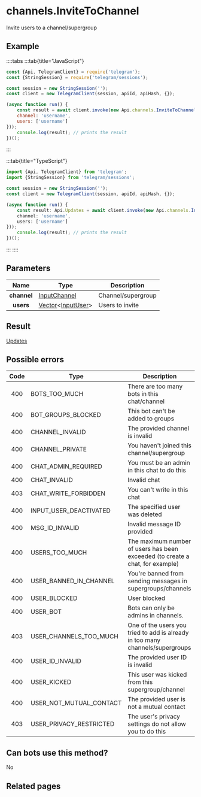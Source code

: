 # channels.InviteToChannel

Invite users to a channel/supergroup



## Example

::::tabs
:::tab{title="JavaScript"}
```js
const {Api, TelegramClient} = require('telegram');
const {StringSession} = require('telegram/sessions');

const session = new StringSession('');
const client = new TelegramClient(session, apiId, apiHash, {});

(async function run() {
    const result = await client.invoke(new Api.channels.InviteToChannel({
    channel: 'username',
    users: ['username']
}));
    console.log(result); // prints the result
})();
```
:::

:::tab{title="TypeScript"}
```ts
import {Api, TelegramClient} from 'telegram';
import {StringSession} from 'telegram/sessions';

const session = new StringSession('');
const client = new TelegramClient(session, apiId, apiHash, {});

(async function run() {
    const result: Api.Updates = await client.invoke(new Api.channels.InviteToChannel({
    channel: 'username',
    users: ['username']
}));
    console.log(result); // prints the result
})();
```
:::
::::



## Parameters

| Name | Type | Description |
| :--: | ---- | ----------- |
| **channel** | [InputChannel](https://core.telegram.org/type/InputChannel) | Channel/supergroup 
| **users** | [Vector](https://core.telegram.org/type/Vector%20t)<[InputUser](https://core.telegram.org/type/InputUser)> | Users to invite 


## Result

[Updates](https://core.telegram.org/type/Updates)



## Possible errors

| Code | Type | Description |
| :--: | ---- | ----------- |
| 400 | BOTS\_TOO\_MUCH | There are too many bots in this chat/channel 
| 400 | BOT\_GROUPS\_BLOCKED | This bot can't be added to groups 
| 400 | CHANNEL\_INVALID | The provided channel is invalid 
| 400 | CHANNEL\_PRIVATE | You haven't joined this channel/supergroup 
| 400 | CHAT\_ADMIN\_REQUIRED | You must be an admin in this chat to do this 
| 400 | CHAT\_INVALID | Invalid chat 
| 403 | CHAT\_WRITE\_FORBIDDEN | You can't write in this chat 
| 400 | INPUT\_USER\_DEACTIVATED | The specified user was deleted 
| 400 | MSG\_ID\_INVALID | Invalid message ID provided 
| 400 | USERS\_TOO\_MUCH | The maximum number of users has been exceeded (to create a chat, for example) 
| 400 | USER\_BANNED\_IN\_CHANNEL | You're banned from sending messages in supergroups/channels 
| 400 | USER\_BLOCKED | User blocked 
| 400 | USER\_BOT | Bots can only be admins in channels. 
| 403 | USER\_CHANNELS\_TOO\_MUCH | One of the users you tried to add is already in too many channels/supergroups 
| 400 | USER\_ID\_INVALID | The provided user ID is invalid 
| 400 | USER\_KICKED | This user was kicked from this supergroup/channel 
| 400 | USER\_NOT\_MUTUAL\_CONTACT | The provided user is not a mutual contact 
| 403 | USER\_PRIVACY\_RESTRICTED | The user's privacy settings do not allow you to do this 


## Can bots use this method?

No

## Related pages


